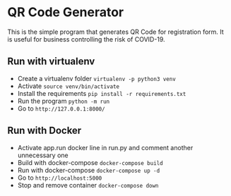 # QR Code Generator

This is the simple program that generates QR Code for registration form. It is useful for business controlling the risk of COVID-19.

## Run with virtualenv
- Create a virtualenv folder `virtualenv -p python3 venv`
- Activate `source venv/bin/activate`
- Install the requirements `pip install -r requirements.txt`
- Run the program `python -m run`
- Go to `http://127.0.0.1:8000/`

## Run with Docker
- Activate app.run docker line in run.py and comment another unnecessary one
- Build with docker-compose `docker-compose build`
- Run with docker-compose `docker-compose up -d`
- Go to `http://localhost:5000`
- Stop and remove container `docker-compose down`
